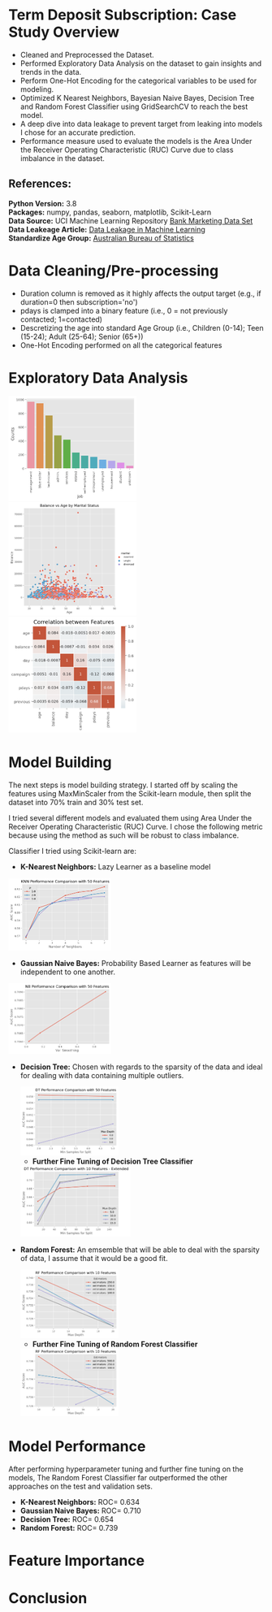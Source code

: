 # Term Deposit Subscription: Case Study Overview

- Cleaned and Preprocessed the Dataset.
- Performed Exploratory Data Analysis on the dataset to gain insights and trends in the data.
- Perform One-Hot Encoding for the categorical variables to be used for modeling.
- Optimized K Nearest Neighbors, Bayesian Naive Bayes, Decision Tree and Random Forest Classifier using GridSearchCV to reach the best model.
- A deep dive into data leakage to prevent target from leaking into models I chose for an accurate prediction.
- Performance measure used to evaluate the models is the Area Under the Receiver Operating Characteristic (RUC) Curve due to class imbalance in the dataset.


## References:
**Python Version:** 3.8<br/>
**Packages:** numpy, pandas, seaborn, matplotlib, Scikit-Learn<br/>
**Data Source:**  UCI Machine Learning Repository [Bank Marketing Data Set](https://archive.ics.uci.edu/ml/datasets/Bank+Marketing)<br/>
**Data Leakeage Article:** [Data Leakage in Machine Learning](https://towardsdatascience.com/data-leakage-in-machine-learning-6161c167e8ba)<br/>
**Standardize Age Group:** [Australian Bureau of Statistics](https://www.abs.gov.au/)<br/>

# Data Cleaning/Pre-processing

- Duration column is removed as it highly affects the output target (e.g., if duration=0 then subscription='no')
- pdays is clamped into a binary feature (i.e., 0 = not previously contacted; 1=contacted)
- Descretizing the age into standard Age Group (i.e., Children (0-14); Teen (15-24); Adult (25-64); Senior (65+))
- One-Hot Encoding performed on all the categorical features

# Exploratory Data Analysis

<img src="https://github.com/roywong96/termDepositSubscription/blob/master/images/job_categories.png" width="50%" height="50%">
<img src="https://github.com/roywong96/termDepositSubscription/blob/master/images/relational-plot.png" width="50%" height="50%">
<img src="https://github.com/roywong96/termDepositSubscription/blob/master/images/correlation_matrix.png" width="50%" height="50%">

# Model Building

The next steps is model building strategy. I started off by scaling the features using MaxMinScaler from the Scikit-learn module, then split the dataset into 70% train and 30% test set. 

I tried several different models and evaluated them using Area Under the Receiver Operating Characteristic (RUC) Curve. I chose the following metric because using the method as such will be robust to class imbalance.

Classifier I tried using Scikit-learn are:

- **K-Nearest Neighbors:** Lazy Learner as a baseline model

<img src="https://github.com/roywong96/termDepositSubscription/blob/master/images/knn_performance.png" width="40%" height="40%">

- **Gaussian Naive Bayes:** Probability Based Learner as features will be independent to one another.

<img src="https://github.com/roywong96/termDepositSubscription/blob/master/images/nb_performance.png" width="40%" height="40%">


- **Decision Tree:** Chosen with regards to the sparsity of the data and ideal for dealing with data containing multiple outliers.

    <img src="https://github.com/roywong96/termDepositSubscription/blob/master/images/dt_performance_nottunned.png" width="40%" height="40%">

    - **Further Fine Tuning of Decision Tree Classifier**

    <img src="https://github.com/roywong96/termDepositSubscription/blob/master/images/dt_performance_tunned.png" width="45%" height="45%">

- **Random Forest:** An emsemble that will be able to deal with the sparsity of data, I assume that it would be a good fit.

    <img src="https://github.com/roywong96/termDepositSubscription/blob/master/images/rf_performance_nottunned.png" width="40%" height="40%">

    - **Further Fine Tuning of Random Forest Classifier**

    <img src="https://github.com/roywong96/termDepositSubscription/blob/master/images/rf_performance_tunned.png" width="40%" height="40%">

# Model Performance

After performing hyperparameter tuning and further fine tuning on the models, The Random Forest Classifier far outperformed the other approaches on the test and validation sets.

- **K-Nearest Neighbors:** ROC= 0.634
- **Gaussian Naive Bayes:** ROC= 0.710
- **Decision Tree:** ROC= 0.654
- **Random Forest:** ROC= 0.739

# Feature Importance



# Conclusion




